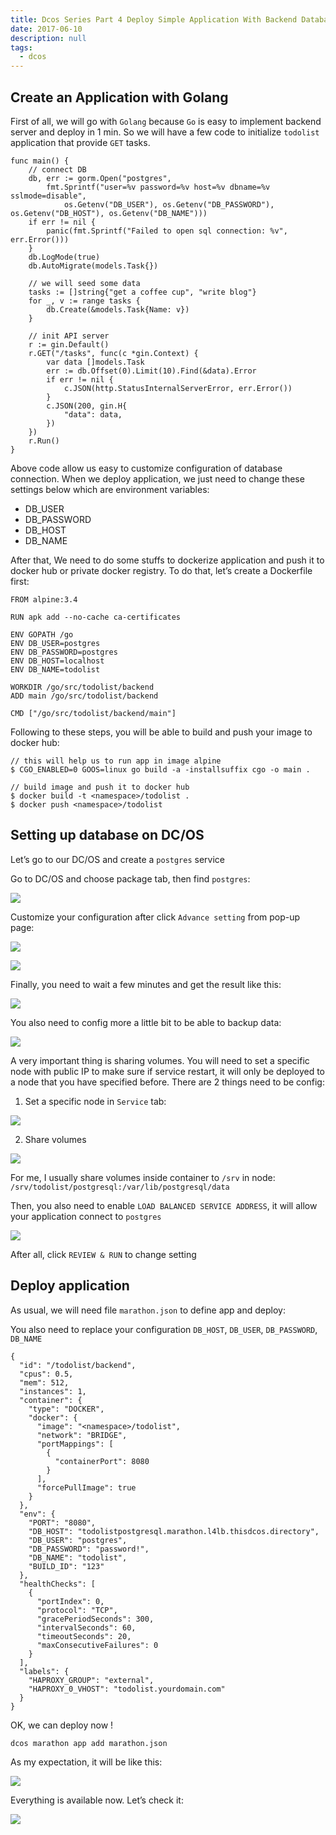 ```yaml
---
title: Dcos Series Part 4 Deploy Simple Application With Backend Database
date: 2017-06-10
description: null
tags:
  - dcos
---
```


## Create an Application with Golang

First of all, we will go with `Golang` because `Go` is easy to implement backend server and deploy in 1 min. So we will have a few code to initialize `todolist` application that provide `GET` tasks.

```plain_text
func main() {
    // connect DB
    db, err := gorm.Open("postgres",
        fmt.Sprintf("user=%v password=%v host=%v dbname=%v sslmode=disable",
            os.Getenv("DB_USER"), os.Getenv("DB_PASSWORD"), os.Getenv("DB_HOST"), os.Getenv("DB_NAME")))
    if err != nil {
        panic(fmt.Sprintf("Failed to open sql connection: %v", err.Error()))
    }
    db.LogMode(true)
    db.AutoMigrate(models.Task{})

    // we will seed some data
    tasks := []string{"get a coffee cup", "write blog"}
    for _, v := range tasks {
        db.Create(&models.Task{Name: v})
    }

    // init API server
    r := gin.Default()
    r.GET("/tasks", func(c *gin.Context) {
        var data []models.Task
        err := db.Offset(0).Limit(10).Find(&data).Error
        if err != nil {
            c.JSON(http.StatusInternalServerError, err.Error())
        }
        c.JSON(200, gin.H{
            "data": data,
        })
    })
    r.Run()
}
```

Above code allow us easy to customize configuration of database connection. When we deploy application, we just need to change these settings below which are environment variables:

* DB_USER
* DB_PASSWORD
* DB_HOST
* DB_NAME

After that, We need to do some stuffs to dockerize application and push it to docker hub or private docker registry. To do that, let’s create a Dockerfile first:

```plain_text
FROM alpine:3.4

RUN apk add --no-cache ca-certificates

ENV GOPATH /go
ENV DB_USER=postgres
ENV DB_PASSWORD=postgres
ENV DB_HOST=localhost
ENV DB_NAME=todolist

WORKDIR /go/src/todolist/backend
ADD main /go/src/todolist/backend

CMD ["/go/src/todolist/backend/main"]
```

Following to these steps, you will be able to build and push your image to docker hub:

```plain_text
// this will help us to run app in image alpine
$ CGO_ENABLED=0 GOOS=linux go build -a -installsuffix cgo -o main .

// build image and push it to docker hub
$ docker build -t <namespace>/todolist .
$ docker push <namespace>/todolist
```

## Setting up database on DC/OS

Let’s go to our DC/OS and create a `postgres` service

Go to DC/OS and choose package tab, then find `postgres`:

![](assets/dcos-series-part-4---deploy-simple-application-with-backend-database_7274a46eb1cff2f39783f79ef6352709_md5.webp)

Customize your configuration after click `Advance setting` from pop-up page:

![](assets/dcos-series-part-4---deploy-simple-application-with-backend-database_efe59623d7bf4e6f6112c0d8b5fc2385_md5.webp)

![](assets/dcos-series-part-4---deploy-simple-application-with-backend-database_d235654ef8f0f428f5ecad332edb6148_md5.webp)

Finally, you need to wait a few minutes and get the result like this:

![](assets/dcos-series-part-4---deploy-simple-application-with-backend-database_b987a78c85ca24c80127c39227dc905f_md5.webp)

You also need to config more a little bit to be able to backup data:

![](assets/dcos-series-part-4---deploy-simple-application-with-backend-database_bd74914f8224427cee07a129310fbe15_md5.webp)

A very important thing is sharing volumes. You will need to set a specific node with public IP to make sure if service restart, it will only be deployed to a node that you have specified before. There are 2 things need to be config:

1. Set a specific node in `Service` tab:

![](assets/dcos-series-part-4---deploy-simple-application-with-backend-database_fb4564d4758af4cc151fca604136180f_md5.webp)

2. Share volumes

![](assets/dcos-series-part-4---deploy-simple-application-with-backend-database_3d03a4c6a74681114944d4f0cc0ca683_md5.webp)

For me, I usually share volumes inside container to `/srv` in node: `/srv/todolist/postgresql:/var/lib/postgresql/data`

Then, you also need to enable `LOAD BALANCED SERVICE ADDRESS`, it will allow your application connect to `postgres`

![](assets/dcos-series-part-4---deploy-simple-application-with-backend-database_07ae10e7b5195c92905e0901562cb533_md5.webp)

After all, click `REVIEW & RUN` to change setting

## Deploy application

As usual, we will need file `marathon.json` to define app and deploy:

You also need to replace your configuration `DB_HOST`, `DB_USER`, `DB_PASSWORD`, `DB_NAME`

```plain_text
{
  "id": "/todolist/backend",
  "cpus": 0.5,
  "mem": 512,
  "instances": 1,
  "container": {
    "type": "DOCKER",
    "docker": {
      "image": "<namespace>/todolist",
      "network": "BRIDGE",
      "portMappings": [
        {
          "containerPort": 8080
        }
      ],
      "forcePullImage": true
    }
  },
  "env": {
    "PORT": "8080",
    "DB_HOST": "todolistpostgresql.marathon.l4lb.thisdcos.directory",
    "DB_USER": "postgres",
    "DB_PASSWORD": "password!",
    "DB_NAME": "todolist",
    "BUILD_ID": "123"
  },
  "healthChecks": [
    {
      "portIndex": 0,
      "protocol": "TCP",
      "gracePeriodSeconds": 300,
      "intervalSeconds": 60,
      "timeoutSeconds": 20,
      "maxConsecutiveFailures": 0
    }
  ],
  "labels": {
    "HAPROXY_GROUP": "external",
    "HAPROXY_0_VHOST": "todolist.yourdomain.com"
  }
}
```

OK, we can deploy now !

```plain_text
dcos marathon app add marathon.json
```

As my expectation, it will be like this:

![](assets/dcos-series-part-4---deploy-simple-application-with-backend-database_b85d3535f4be0d3605d8d61ef3fcd21a_md5.webp)

Everything is available now. Let’s check it:

![](assets/dcos-series-part-4---deploy-simple-application-with-backend-database_91935fc991d145d9dec0c0a5a1703c2e_md5.webp)

